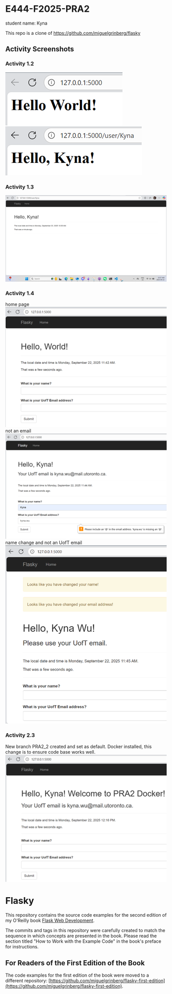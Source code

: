 # E444-F2025-PRA2
student name: Kyna

This repo is a clone of 
<https://github.com/miguelgrinberg/flasky>

## Activity Screenshots
### Activity 1.2
![activity 1.2 example 2_1](/activity_screenshots/example2_1.png)
![activity 1.2 example 2_2](/activity_screenshots/example2_2.png)

### Activity 1.3
![activity 1.3](/activity_screenshots/activity1_3.png)

### Activity 1.4
home page
![activity 1.4 home page](/activity_screenshots/activity1_4_home.png)
not an email
![activity 1.4 not an email](/activity_screenshots/activity1_4_email_error.png)
name change and not an UofT email
![activity 1.4 not an email](/activity_screenshots/activity1_4_nonUofT.png)

### Activity 2.3
New branch PRA2_2 created and set as default. Docker installed, this change is to ensure code base works well.
![activity 2.3 new welcome message](/activity_screenshots/activity2_3.png)

Flasky
======

This repository contains the source code examples for the second edition of my O'Reilly book [Flask Web Development](http://www.flaskbook.com).

The commits and tags in this repository were carefully created to match the sequence in which concepts are presented in the book. Please read the section titled "How to Work with the Example Code" in the book's preface for instructions.

For Readers of the First Edition of the Book
--------------------------------------------

The code examples for the first edition of the book were moved to a different repository: [https://github.com/miguelgrinberg/flasky-first-edition](https://github.com/miguelgrinberg/flasky-first-edition).
